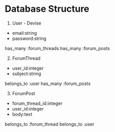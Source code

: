 # Database Structure

1. User - Devise

* email:string
* password:string

has_many :forum_threads
has_many :forum_posts

2. ForumThread

* user_id:integer
* subject:string

belongs_to :user
has_many :forum_posts

3. ForumPost

* forum_thread_id:integer
* user_id:integer
* body:text

belongs_to :forum_thread
belongs_to :user